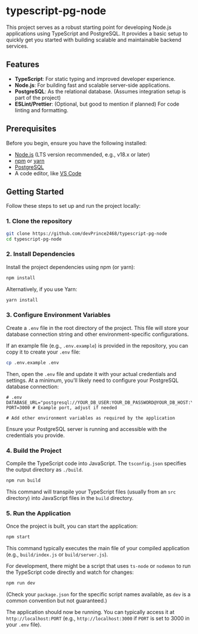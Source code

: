 # typescript-pg-node

This project serves as a robust starting point for developing Node.js applications using TypeScript and PostgreSQL. It provides a basic setup to quickly get you started with building scalable and maintainable backend services.

## Features

- **TypeScript**: For static typing and improved developer experience.
- **Node.js**: For building fast and scalable server-side applications.
- **PostgreSQL**: As the relational database. (Assumes integration setup is part of the project)
- **ESLint/Prettier**: (Optional, but good to mention if planned) For code linting and formatting.

## Prerequisites

Before you begin, ensure you have the following installed:

- [Node.js](https://nodejs.org/) (LTS version recommended, e.g., v18.x or later)
- [npm](https://www.npmjs.com/) or [yarn](https://yarnpkg.com/)
- [PostgreSQL](https://www.postgresql.org/download/)
- A code editor, like [VS Code](https://code.visualstudio.com/)

## Getting Started

Follow these steps to set up and run the project locally:

### 1. Clone the repository

```bash
git clone https://github.com/devPrince2468/typescript-pg-node
cd typescript-pg-node
```

### 2. Install Dependencies

Install the project dependencies using npm (or yarn):

```bash
npm install
```

Alternatively, if you use Yarn:

```bash
yarn install
```

### 3. Configure Environment Variables

Create a `.env` file in the root directory of the project. This file will store your database connection string and other environment-specific configurations.

If an example file (e.g., `.env.example`) is provided in the repository, you can copy it to create your `.env` file:

```bash
cp .env.example .env
```

Then, open the `.env` file and update it with your actual credentials and settings. At a minimum, you'll likely need to configure your PostgreSQL database connection:

```env
# .env
DATABASE_URL="postgresql://YOUR_DB_USER:YOUR_DB_PASSWORD@YOUR_DB_HOST:YOUR_DB_PORT/YOUR_DB_NAME"
PORT=3000 # Example port, adjust if needed

# Add other environment variables as required by the application
```

Ensure your PostgreSQL server is running and accessible with the credentials you provide.

### 4. Build the Project

Compile the TypeScript code into JavaScript. The `tsconfig.json` specifies the output directory as `./build`.

```bash
npm run build
```

This command will transpile your TypeScript files (usually from an `src` directory) into JavaScript files in the `build` directory.

### 5. Run the Application

Once the project is built, you can start the application:

```bash
npm start
```

This command typically executes the main file of your compiled application (e.g., `build/index.js` or `build/server.js`).

For development, there might be a script that uses `ts-node` or `nodemon` to run the TypeScript code directly and watch for changes:

```bash
npm run dev
```

(Check your `package.json` for the specific script names available, as `dev` is a common convention but not guaranteed.)

The application should now be running. You can typically access it at `http://localhost:PORT` (e.g., `http://localhost:3000` if `PORT` is set to 3000 in your `.env` file).
